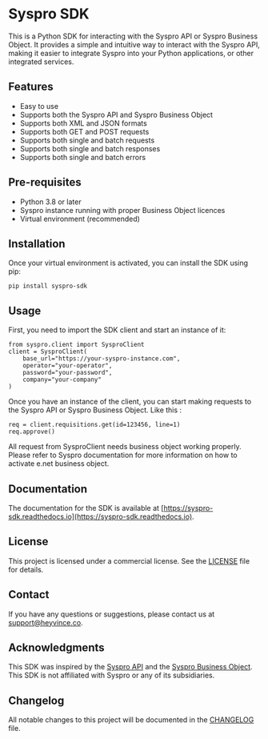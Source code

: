 # Syspro SDK
This is a Python SDK for interacting with the Syspro API or Syspro Business Object. It provides a simple and intuitive way to interact with the Syspro API, making it easier to integrate Syspro into your Python applications, or other integrated services.

## Features
- Easy to use
- Supports both the Syspro API and Syspro Business Object
- Supports both XML and JSON formats
- Supports both GET and POST requests
- Supports both single and batch requests
- Supports both single and batch responses
- Supports both single and batch errors

## Pre-requisites
- Python 3.8 or later
- Syspro instance running with proper Business Object licences
- Virtual environment (recommended)

## Installation
Once your virtual environment is activated, you can install the SDK using pip:
```
pip install syspro-sdk
```

## Usage
First, you need to import the SDK client and start an instance of it:
```
from syspro.client import SysproClient
client = SysproClient(
    base_url="https://your-syspro-instance.com",
    operator="your-operator",
    password="your-password",
    company="your-company"
)
```

Once you have an instance of the client, you can start making requests to the Syspro API or Syspro Business Object. Like this : 
```
req = client.requisitions.get(id=123456, line=1)
req.approve()
```

All request from SysproClient needs business object working properly. Please refer to Syspro documentation for more information on how to activate e.net business object. 

## Documentation
The documentation for the SDK is available at [https://syspro-sdk.readthedocs.io](https://syspro-sdk.readthedocs.io).

## License
This project is licensed under a commercial license. See the [LICENSE](LICENSE) file for details.

## Contact
If you have any questions or suggestions, please contact us at [support@heyvince.co](mailto:support@heyvince.co).

## Acknowledgments
This SDK was inspired by the [Syspro API](https://syspro-api.readthedocs.io) and the [Syspro Business Object](https://syspro-bo.readthedocs.io). This SDK is not affiliated with Syspro or any of its subsidiaries.

## Changelog
All notable changes to this project will be documented in the [CHANGELOG](CHANGELOG.md) file.
